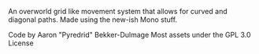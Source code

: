 An overworld grid like movement system that allows for curved and diagonal paths.
Made using the new-ish Mono stuff.

Code by Aaron "Pyredrid" Bekker-Dulmage
Most assets under the GPL 3.0 License

